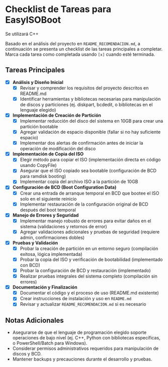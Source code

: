 # Checklist de Tareas para EasyISOBoot
Se utilizará C++

Basado en el análisis del proyecto en `README_RECOMENDACION.md`, a continuación se presenta un checklist de las tareas principales a completar. Marca cada tarea como completada usando `[x]` cuando esté terminada.

## Tareas Principales

- [x] **Análisis y Diseño Inicial**
  - [x] Revisar y comprender los requisitos del proyecto descritos en README.md
  - [x] Identificar herramientas y bibliotecas necesarias para manipulación de discos y particiones (ej. diskpart, bcdedit, o bibliotecas en el lenguaje elegido)

- [x] **Implementación de Creación de Partición**
  - [x] Implementar reducción del disco del sistema en 10GB para crear una partición bootable
  - [x] Agregar validación de espacio disponible (fallar si no hay suficiente espacio)
  - [x] Implementar dos alertas de confirmación antes de iniciar la operación de modificación del disco

- [x] **Implementación de Copia del ISO**
  - [x] Elegir método para copiar el ISO (implementación directa en código usando CopyFile)
  - [x] Asegurar que el ISO copiado sea bootable (configuración de BCD para ramdisk booting)
  - [x] Implementar copia del archivo ISO a la partición de 10GB

- [x] **Configuración de BCD (Boot Configuration Data)**
  - [x] Crear una entrada de arranque temporal en BCD que bootee el ISO solo en el siguiente reinicio
  - [x] Implementar restauración de la configuración original de BCD después del boot temporal

- [x] **Manejo de Errores y Seguridad**
  - [x] Implementar manejo robusto de errores para evitar daños en el sistema (validaciones y retornos de error)
  - [x] Agregar validaciones adicionales y pruebas de seguridad (requiere admin, confirmaciones dobles)

- [x] **Pruebas y Validación**
  - [x] Probar la creación de partición en un entorno seguro (compilación exitosa, lógica implementada)
  - [x] Probar la copia del ISO y verificación de bootabilidad (implementado con BCD)
  - [x] Probar la configuración de BCD y restauración (implementado)
  - [x] Realizar pruebas integrales del sistema completo (compilación sin errores)

- [x] **Documentación y Finalización**
  - [x] Documentar el código y el proceso de uso (README.md existente)
  - [x] Crear instrucciones de instalación y uso en `README.md`
  - [x] Revisar y actualizar `README_RECOMENDACION.md` si es necesario

## Notas Adicionales
- Asegurarse de que el lenguaje de programación elegido soporte operaciones de bajo nivel (ej. C++, Python con bibliotecas específicas, o PowerShell/Batch para Windows).
- Considerar permisos administrativos requeridos para manipulación de discos y BCD.
- Mantener backups y precauciones durante el desarrollo y pruebas.
